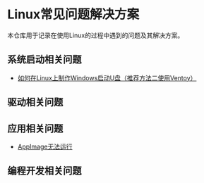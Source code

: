# Linux常见问题解决方案

本仓库用于记录在使用Linux的过程中遇到的问题及其解决方案。

## 系统启动相关问题

- [如何在Linux上制作Windows启动U盘（推荐方法二使用Ventoy）](https://itsfoss.com/bootable-windows-usb-linux/)

## 驱动相关问题

## 应用相关问题

- [AppImage无法运行](./apps/appimage.md)

## 编程开发相关问题
